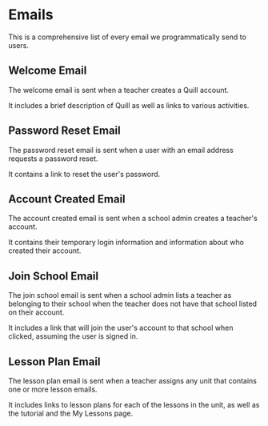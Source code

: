 # Emails

This is a comprehensive list of every email we programmatically send to users.

## Welcome Email

The welcome email is sent when a teacher creates a Quill account.

It includes a brief description of Quill as well as links to various activities.

## Password Reset Email

The password reset email is sent when a user with an email address requests a password reset.

It contains a link to reset the user's password.

## Account Created Email

The account created email is sent when a school admin creates a teacher's account.

It contains their temporary login information and information about who created their account.

## Join School Email

The join school email is sent when a school admin lists a teacher as belonging to their school when the teacher does not have that school listed on their account.

It includes a link that will join the user's account to that school when clicked, assuming the user is signed in.

## Lesson Plan Email

The lesson plan email is sent when a teacher assigns any unit that contains one or more lesson emails.

It includes links to lesson plans for each of the lessons in the unit, as well as the tutorial and the My Lessons page.
